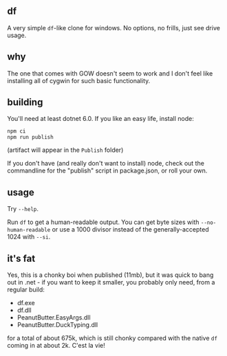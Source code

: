 df
---

A very simple `df`-like clone for windows. No options, no frills, just see drive usage.

why
---

The one that comes with GOW doesn't seem to work and I don't feel like installing
all of cygwin for such basic functionality.


building
---
You'll need at least dotnet 6.0. If you like an easy life, install node:
```
npm ci
npm run publish
```

(artifact will appear in the `Publish` folder)

If you don't have (and really don't want to install) node, check out the commandline
for the "publish" script in package.json, or roll your own.

usage
---

Try `--help`.

Run `df` to get a human-readable output. You can get byte sizes with `--no-human-readable`
or use a 1000 divisor instead of the generally-accepted 1024 with `--si`.

it's fat
---

Yes, this is a chonky boi when published (11mb), but it was quick to bang out in .net - if you
want to keep it smaller, you probably only need, from a regular build:
- df.exe
- df.dll
- PeanutButter.EasyArgs.dll
- PeanutButter.DuckTyping.dll

for a total of about 675k, which is still chonky compared with the native `df` coming
in at about 2k. C'est la vie!
